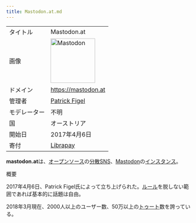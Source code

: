 ```yaml
---
title: Mastodon.at.md
---
```

<div class="mw-parser-output">

|              |                                                                                                                                                                                                                                                                                                                                       |
|--------------|---------------------------------------------------------------------------------------------------------------------------------------------------------------------------------------------------------------------------------------------------------------------------------------------------------------------------------------|
| タイトル     | Mastodon.at                                                                                                                                                                                                                                                                                                                           |
| 画像         | <a href="/%E3%83%95%E3%82%A1%E3%82%A4%E3%83%AB:Mastodon_logo.png" class="image" title="Mastodon"><img src="/images/thumb/0/00/Mastodon_logo.png/120px-Mastodon_logo.png" srcset="/images/thumb/0/00/Mastodon_logo.png/180px-Mastodon_logo.png 1.5x, /images/0/00/Mastodon_logo.png 2x" width="120" height="120" alt="Mastodon" /></a> |
| ドメイン     | <a href="https://mastodon.at" class="external free" rel="nofollow">https://mastodon.at</a>                                                                                                                                                                                                                                            |
| 管理者       | <a href="https://mastodon.at/@pflgel" class="external text" rel="nofollow">Patrick Figel</a>                                                                                                                                                                                                                                          |
| モデレーター | 不明                                                                                                                                                                                                                                                                                                                                  |
| 国           | オーストリア                                                                                                                                                                                                                                                                                                                          |
| 開始日       | 2017年4月6日                                                                                                                                                                                                                                                                                                                          |
| 寄付         | <a href="https://librapay.com/mastodon.at" class="external text" rel="nofollow">Librapay</a>                                                                                                                                                                                                                                          |

**mastodon.at**は、[オープンソース](/%E3%82%AA%E3%83%BC%E3%83%97%E3%83%B3%E3%82%BD%E3%83%BC%E3%82%B9 "オープンソース")の[分散SNS](/%E5%88%86%E6%95%A3SNS "分散SNS")、[Mastodon](/Mastodon "Mastodon")の[インスタンス](/%E3%82%A4%E3%83%B3%E3%82%B9%E3%82%BF%E3%83%B3%E3%82%B9 "インスタンス")。

概要

2017年4月6日、Patrick Figel氏によって立ち上げられた。<a href="https://mastodon.at/about/more" class="external text" rel="nofollow">ルール</a>を脱しない範囲であれば基本的に話題は自由。

2018年3月現在、2000人以上のユーザー数、50万以上の[トゥート](/%E3%83%88%E3%82%A5%E3%83%BC%E3%83%88 "トゥート")数を誇っている。

</div>
